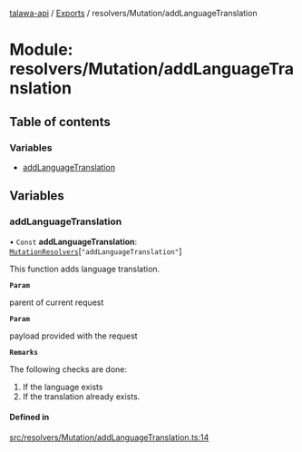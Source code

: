 [talawa-api](../README.md) / [Exports](../modules.md) / resolvers/Mutation/addLanguageTranslation

# Module: resolvers/Mutation/addLanguageTranslation

## Table of contents

### Variables

- [addLanguageTranslation](resolvers_Mutation_addLanguageTranslation.md#addlanguagetranslation)

## Variables

### addLanguageTranslation

• `Const` **addLanguageTranslation**: [`MutationResolvers`](types_generatedGraphQLTypes.md#mutationresolvers)[``"addLanguageTranslation"``]

This function adds language translation.

**`Param`**

parent of current request

**`Param`**

payload provided with the request

**`Remarks`**

The following checks are done:
1. If the language exists
2. If the translation already exists.

#### Defined in

[src/resolvers/Mutation/addLanguageTranslation.ts:14](https://github.com/PalisadoesFoundation/talawa-api/blob/c199cfb/src/resolvers/Mutation/addLanguageTranslation.ts#L14)

